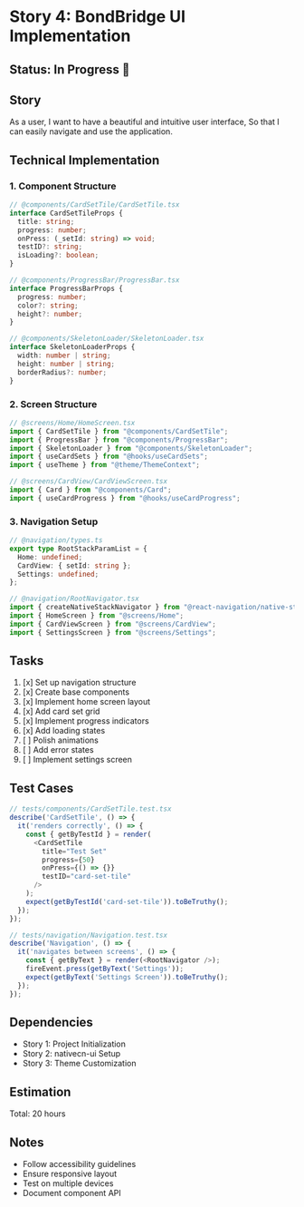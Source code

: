 # Story 4: BondBridge UI Implementation

## Status: In Progress 🚧

## Story

As a user,
I want to have a beautiful and intuitive user interface,
So that I can easily navigate and use the application.

## Technical Implementation

### 1. Component Structure

```typescript
// @components/CardSetTile/CardSetTile.tsx
interface CardSetTileProps {
  title: string;
  progress: number;
  onPress: (_setId: string) => void;
  testID?: string;
  isLoading?: boolean;
}

// @components/ProgressBar/ProgressBar.tsx
interface ProgressBarProps {
  progress: number;
  color?: string;
  height?: number;
}

// @components/SkeletonLoader/SkeletonLoader.tsx
interface SkeletonLoaderProps {
  width: number | string;
  height: number | string;
  borderRadius?: number;
}
```

### 2. Screen Structure

```typescript
// @screens/Home/HomeScreen.tsx
import { CardSetTile } from "@components/CardSetTile";
import { ProgressBar } from "@components/ProgressBar";
import { SkeletonLoader } from "@components/SkeletonLoader";
import { useCardSets } from "@hooks/useCardSets";
import { useTheme } from "@theme/ThemeContext";

// @screens/CardView/CardViewScreen.tsx
import { Card } from "@components/Card";
import { useCardProgress } from "@hooks/useCardProgress";
```

### 3. Navigation Setup

```typescript
// @navigation/types.ts
export type RootStackParamList = {
  Home: undefined;
  CardView: { setId: string };
  Settings: undefined;
};

// @navigation/RootNavigator.tsx
import { createNativeStackNavigator } from "@react-navigation/native-stack";
import { HomeScreen } from "@screens/Home";
import { CardViewScreen } from "@screens/CardView";
import { SettingsScreen } from "@screens/Settings";
```

## Tasks

1. [x] Set up navigation structure
2. [x] Create base components
3. [x] Implement home screen layout
4. [x] Add card set grid
5. [x] Implement progress indicators
6. [x] Add loading states
7. [ ] Polish animations
8. [ ] Add error states
9. [ ] Implement settings screen

## Test Cases

```typescript
// tests/components/CardSetTile.test.tsx
describe('CardSetTile', () => {
  it('renders correctly', () => {
    const { getByTestId } = render(
      <CardSetTile
        title="Test Set"
        progress={50}
        onPress={() => {}}
        testID="card-set-tile"
      />
    );
    expect(getByTestId('card-set-tile')).toBeTruthy();
  });
});

// tests/navigation/Navigation.test.tsx
describe('Navigation', () => {
  it('navigates between screens', () => {
    const { getByText } = render(<RootNavigator />);
    fireEvent.press(getByText('Settings'));
    expect(getByText('Settings Screen')).toBeTruthy();
  });
});
```

## Dependencies

- Story 1: Project Initialization
- Story 2: nativecn-ui Setup
- Story 3: Theme Customization

## Estimation

Total: 20 hours

## Notes

- Follow accessibility guidelines
- Ensure responsive layout
- Test on multiple devices
- Document component API
